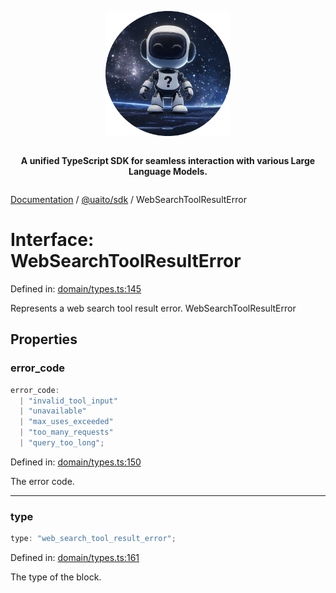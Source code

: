 <div style="display:flex; flex-direction:column; align-items:center;">
<p align="center">
  <img src="../UAITO.png" alt="UAITO Logo" width="200"/>
</p>

<p align="center">
  <strong>A unified TypeScript SDK for seamless interaction with various Large Language Models.</strong>
</p>
</div>

[Documentation](README.md) / [@uaito/sdk](@uaito.sdk.md) / WebSearchToolResultError

# Interface: WebSearchToolResultError

Defined in: [domain/types.ts:145](https://github.com/elribonazo/uaito/blob/f0334f5f0daa310e5728d8d40126c1de139e02a9/packages/sdk/src/domain/types.ts#L145)

Represents a web search tool result error.
 WebSearchToolResultError

## Properties

### error\_code

```ts
error_code: 
  | "invalid_tool_input"
  | "unavailable"
  | "max_uses_exceeded"
  | "too_many_requests"
  | "query_too_long";
```

Defined in: [domain/types.ts:150](https://github.com/elribonazo/uaito/blob/f0334f5f0daa310e5728d8d40126c1de139e02a9/packages/sdk/src/domain/types.ts#L150)

The error code.

***

### type

```ts
type: "web_search_tool_result_error";
```

Defined in: [domain/types.ts:161](https://github.com/elribonazo/uaito/blob/f0334f5f0daa310e5728d8d40126c1de139e02a9/packages/sdk/src/domain/types.ts#L161)

The type of the block.
